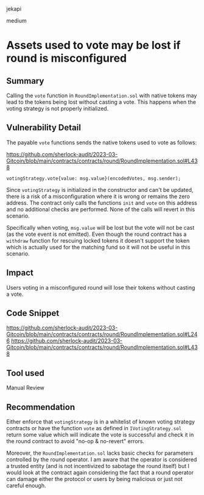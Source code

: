 jekapi

medium

# Assets used to vote may be lost if round is misconfigured

## Summary
Calling the `vote` function in `RoundImplementation.sol` with native tokens may lead to the tokens being lost without casting a vote. This happens when the voting strategy is not properly initialized.

## Vulnerability Detail
The payable `vote` functions sends the native tokens used to vote as follows:

https://github.com/sherlock-audit/2023-03-Gitcoin/blob/main/contracts/contracts/round/RoundImplementation.sol#L438
```solidity
votingStrategy.vote{value: msg.value}(encodedVotes, msg.sender);
```

Since `votingStrategy` is initialized in the constructor and can't be updated, there is a risk of a misconfiguration where it is wrong or remains the zero address. The contract only calls the functions `init` and `vote` on this address and no additional checks are performed. None of the calls will revert in this scenario.

Specifically when voting, `msg.value` will be lost but the vote will not be cast (as the vote event is not emitted). Even though the round contract has a `withdraw` function for rescuing locked tokens it doesn't support the token which is actually used for the matching fund so it will not be useful in this scenario.

## Impact
Users voting in a misconfigured round will lose their tokens without casting a vote.

## Code Snippet
https://github.com/sherlock-audit/2023-03-Gitcoin/blob/main/contracts/contracts/round/RoundImplementation.sol#L246
https://github.com/sherlock-audit/2023-03-Gitcoin/blob/main/contracts/contracts/round/RoundImplementation.sol#L438

## Tool used
Manual Review

## Recommendation
Either enforce that `votingStrategy` is in a whitelist of known voting strategy contracts or have the function `vote` as defined in `IVotingStrategy.sol` return some value which will indicate the vote is successful and check it in the round contract to avoid "no-op & no-revert" errors.

Moreover, the `RoundImplementation.sol` lacks basic checks for parameters controlled by the round operator. I am aware that the operator is considered a trusted entity (and is not incentivized to sabotage the round itself) but I would look at the contract again considering the fact that a round operator can damage either the protocol or users by being malicious or just not careful enough.